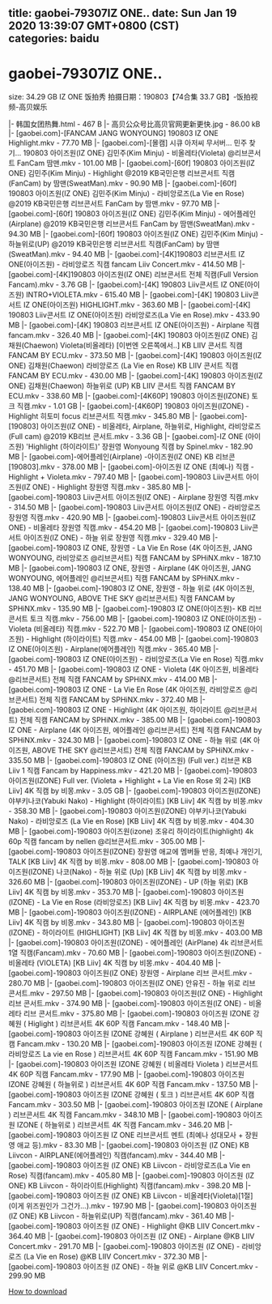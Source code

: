 
title: gaobei-79307IZ ONE..
date: Sun Jan 19 2020 13:39:07 GMT+0800 (CST)    
categories: baidu
---

# gaobei-79307IZ ONE..
size: 34.29 GB
 IZ ONE 饭拍秀 拍摄日期：190803【74合集 33.7 GB】-饭拍视频-高贝娱乐
 
|- 韩国女团热舞.html - 467 B
|- 高贝公众号比高贝官网更新更快.jpg - 86.00 kB
|- [gaobei.com]-[FANCAM JANG WONYOUNG] 190803 IZ ONE Highlight.mkv - 77.70 MB
|- [gaobei.com]-[몰캠] 시큐 아저씨 무서버... 민주 찾기... 190803 아이즈원(IZ ONE) 김민주(Kim Minju) - 비올레타(Violeta) @리브콘서트 FanCam 땀맨.mkv - 101.00 MB
|- [gaobei.com]-[60f] 190803 아이즈원(IZ ONE) 김민주(Kim Minju) - Highlight @2019 KB국민은행 리브콘서트 직캠(FanCam) by 땀맨(SweatMan).mkv - 90.90 MB
|- [gaobei.com]-[60f] 190803 아이즈원(IZ ONE) 김민주(Kim Minju) - 라비앙로즈(La Vie en Rose) @2019 KB국민은행 리브콘서트 FanCam by 땀맨.mkv - 97.70 MB
|- [gaobei.com]-[60f] 190803 아이즈원(IZ ONE) 김민주(Kim Minju) - 에어플레인(Airplane) @2019 KB국민은행 리브콘서트 FanCam by 땀맨(SweatMan).mkv - 94.30 MB
|- [gaobei.com]-[60f] 190803 아이즈원(IZ ONE) 김민주(Kim Minju) - 하늘위로(UP) @2019 KB국민은행 리브콘서트 직캠(FanCam) by 땀맨(SweatMan).mkv - 94.40 MB
|- [gaobei.com]-[4K]190803 리브콘서트 IZ ONE(아이즈원) - 라비앙로즈 직캠 fancam Liiv Concert.mkv - 414.50 MB
|- [gaobei.com]-[4K]190803 아이즈원(IZ ONE) 리브콘서트 전체 직캠(Full Version Fancam).mkv - 3.76 GB
|- [gaobei.com]-[4K] 190803 Liiv콘서트 IZ ONE(아이즈원) INTRO+VIOLETA.mkv - 615.40 MB
|- [gaobei.com]-[4K] 190803 Liiv콘서트 IZ ONE(아이즈원) HIGHLIGHT.mkv - 363.60 MB
|- [gaobei.com]-[4K] 190803 Liiv콘서트 IZ ONE(아이즈원) 라비앙로즈(La Vie en Rose).mkv - 433.90 MB
|- [gaobei.com]-[4K] 190803 리브콘서트 IZ ONE(아이즈원) - Airplane 직캠 fancam.mkv - 326.40 MB
|- [gaobei.com]-[4K] 190803 아이즈원(IZ ONE) 김채원(Chaewon) Violeta(비올레타) [이번엔 오른쪽에서..] KB LIIV 콘서트 직캠 FANCAM BY ECU.mkv - 373.50 MB
|- [gaobei.com]-[4K] 190803 아이즈원(IZ ONE) 김채원(Chaewon) 라비앙로즈 (La Vie en Rose) KB LIIV 콘서트 직캠 FANCAM BY ECU.mkv - 430.00 MB
|- [gaobei.com]-[4K] 190803 아이즈원(IZ ONE) 김채원(Chaewon) 하늘위로 (UP) KB LIIV 콘서트 직캠 FANCAM BY ECU.mkv - 338.60 MB
|- [gaobei.com]-[4K60P] 190803 아이즈원(IZONE) 토크 직캠.mkv - 1.01 GB
|- [gaobei.com]-[4K60P] 190803 아이즈원(IZONE) - Highlight 히토미 focus 리브콘서트 직캠.mkv - 345.80 MB
|- [gaobei.com]-[190803] 아이즈원(IZ ONE) - 비올레타, Airplane, 하늘위로, Highlight, 라비앙로즈(Full cam) @2019 KB리브 콘서트.mkv - 3.36 GB
|- [gaobei.com]-IZ ONE (아이즈원) 'Highlight (하이라이트)' 장원영 Wonyoung 직캠 by Spinel.mkv - 182.90 MB
|- [gaobei.com]-에어플레인(Airplane) -아이즈원(IZ ONE) KB 리브콘 [190803].mkv - 378.00 MB
|- [gaobei.com]-아이즈원 IZ ONE (최예나) 직캠 - Highlight + Violeta.mkv - 797.40 MB
|- [gaobei.com]-190803 Liiv콘서트 아이즈원(IZ ONE) - Highlight 장원영 직캠.mkv - 385.80 MB
|- [gaobei.com]-190803 Liiv콘서트 아이즈원(IZ ONE) - Airplane 장원영 직캠.mkv - 314.50 MB
|- [gaobei.com]-190803 Liiv콘서트 아이즈원(IZ ONE) - 라비앙로즈 장원영 직캠.mkv - 420.90 MB
|- [gaobei.com]-190803 Liiv콘서트 아이즈원(IZ ONE) - 비올레타 장원영 직캠.mkv - 454.20 MB
|- [gaobei.com]-190803 Liiv콘서트 아이즈원(IZ ONE) - 하늘 위로 장원영 직캠.mkv - 329.40 MB
|- [gaobei.com]-190803 IZ ONE, 장원영 - La Vie En Rose (4K 아이즈원, JANG WONYOUNG, 라비앙로즈 @리브콘서트) 직캠 FANCAM by SPHiNX.mkv - 187.10 MB
|- [gaobei.com]-190803 IZ ONE, 장원영 - Airplane (4K 아이즈원, JANG WONYOUNG, 에어플레인 @리브콘서트) 직캠 FANCAM by SPHiNX.mkv - 138.40 MB
|- [gaobei.com]-190803 IZ ONE, 장원영 - 하늘 위로 (4K 아이즈원, JANG WONYOUNG, ABOVE THE SKY @리브콘서트) 직캠 FANCAM by SPHiNX.mkv - 135.90 MB
|- [gaobei.com]-190803 IZ ONE(아이즈원)- KB 리브콘서트 토크 직캠.mkv - 756.00 MB
|- [gaobei.com]-190803 IZ ONE(아이즈원) - Violeta (비올레타) 직캠.mkv - 522.70 MB
|- [gaobei.com]-190803 IZ ONE(아이즈원) - Highlight (하이라이트) 직캠.mkv - 454.00 MB
|- [gaobei.com]-190803 IZ ONE(아이즈원) - Airplane(에어플레인) 직캠.mkv - 365.40 MB
|- [gaobei.com]-190803 IZ ONE(아이즈원) - 라비앙로즈(La Vie en Rose) 직캠.mkv - 451.70 MB
|- [gaobei.com]-190803 IZ ONE - Violeta (4K 아이즈원, 비올레타 @리브콘서트) 전체 직캠 FANCAM by SPHiNX.mkv - 414.00 MB
|- [gaobei.com]-190803 IZ ONE - La Vie En Rose (4K 아이즈원, 라비앙로즈 @리브콘서트) 전체 직캠 FANCAM by SPHiNX.mkv - 372.40 MB
|- [gaobei.com]-190803 IZ ONE - Highlight (4K 아이즈원, 하이라이트 @리브콘서트) 전체 직캠 FANCAM by SPHiNX.mkv - 385.00 MB
|- [gaobei.com]-190803 IZ ONE - Airplane (4K 아이즈원, 에어플레인 @리브콘서트) 전체 직캠 FANCAM by SPHiNX.mkv - 324.30 MB
|- [gaobei.com]-190803 IZ ONE - 하늘 위로 (4K 아이즈원, ABOVE THE SKY @리브콘서트) 전체 직캠 FANCAM by SPHiNX.mkv - 335.50 MB
|- [gaobei.com]-190803 IZ ONE (아이즈원) (Full ver.) 리브콘 KB Liiv 1 직캠 Fancam by Happiness.mkv - 421.20 MB
|- [gaobei.com]-190803 아이즈원(IZONE) Full ver. (Violeta + Highlight + La Vie en Rose 외 2곡) [KB Liiv] 4K 직캠 by 비몽.mkv - 3.05 GB
|- [gaobei.com]-190803 아이즈원(IZONE) 야부키나코(Yabuki Nako) - Highlight (하이라이트) [KB Liiv] 4K 직캠 by 비몽.mkv - 358.30 MB
|- [gaobei.com]-190803 아이즈원(IZONE) 야부키나코(Yabuki Nako) - 라비앙로즈 (La Vie en Rose) [KB Liiv] 4K 직캠 by 비몽.mkv - 404.30 MB
|- [gaobei.com]-190803 아이즈원(izone) 조유리 하이라이트(highlight) 4k 60p 직캠 fancam by nellen @리브콘서트.mkv - 305.00 MB
|- [gaobei.com]-190803 아이즈원(IZONE) 장원영 애교에 멤버들 반응, 최예나 개인기, TALK [KB Liiv] 4K 직캠 by 비몽.mkv - 808.00 MB
|- [gaobei.com]-190803 아이즈원(IZONE) 나코(Nako) - 하늘 위로 (Up) [KB Liiv] 4K 직캠 by 비몽.mkv - 326.60 MB
|- [gaobei.com]-190803 아이즈원(IZONE) - UP (하늘 위로) [KB Liiv] 4K 직캠 by 비몽.mkv - 353.70 MB
|- [gaobei.com]-190803 아이즈원(IZONE) - La Vie en Rose (라비앙로즈) [KB Liiv] 4K 직캠 by 비몽.mkv - 423.70 MB
|- [gaobei.com]-190803 아이즈원(IZONE) - AIRPLANE (에어플레인) [KB Liiv] 4K 직캠 by 비몽.mkv - 343.80 MB
|- [gaobei.com]-190803 아이즈원(IZONE) - 하이라이트 (HIGHLIGHT) [KB Liiv] 4K 직캠 by 비몽.mkv - 403.00 MB
|- [gaobei.com]-190803 아이즈원(IZONE) - 에어플레인 (AirPlane) 4k 리브콘서트1열 직캠(Fancam).mkv - 70.60 MB
|- [gaobei.com]-190803 아이즈원(IZONE) - 비올레타 (VIOLETA) [KB Liiv] 4K 직캠 by 비몽.mkv - 404.40 MB
|- [gaobei.com]-190803 아이즈원(IZ ONE) 장원영 - Airplane 리브 콘서트.mkv - 280.70 MB
|- [gaobei.com]-190803 아이즈원(IZ ONE) 안유진 - 하늘 위로 리브 콘서트.mkv - 297.50 MB
|- [gaobei.com]-190803 아이즈원(IZ ONE) - Highlight 리브 콘서트.mkv - 374.90 MB
|- [gaobei.com]-190803 아이즈원(IZ ONE) - 비올레타 리브 콘서트.mkv - 375.80 MB
|- [gaobei.com]-190803 아이즈원 IZONE 강혜원 ( Higlight ) 리브콘서트 4K 60P 직캠 Fancam.mkv - 148.40 MB
|- [gaobei.com]-190803 아이즈원 IZONE 강혜원 ( Airplane ) 리브콘서트 4K 60P 직캠 Fancam.mkv - 130.20 MB
|- [gaobei.com]-190803 아이즈원 IZONE 강혜원 ( 라비앙로즈 La vie en Rose ) 리브콘서트 4K 60P 직캠 Fancam.mkv - 151.90 MB
|- [gaobei.com]-190803 아이즈원 IZONE 강혜원 ( 비올레타 Violeta ) 리브콘서트 4K 60P 직캠 Fancam.mkv - 177.90 MB
|- [gaobei.com]-190803 아이즈원 IZONE 강혜원 ( 하늘위로 ) 리브콘서트 4K 60P 직캠 Fancam.mkv - 137.50 MB
|- [gaobei.com]-190803 아이즈원 IZONE 강혜원 ( 토크 ) 리브콘서트 4K 60P 직캠 Fancam.mkv - 303.50 MB
|- [gaobei.com]-190803 아이즈원 IZONE ( Airplane ) 리브콘서트 4K 직캠 Fancam.mkv - 348.10 MB
|- [gaobei.com]-190803 아이즈원 IZONE ( 하늘위로 ) 리브콘서트 4K 직캠 Fancam.mkv - 346.20 MB
|- [gaobei.com]-190803 아이즈원 IZ ONE 리브콘서트 멘트 (최예나 성대모사 + 장원영 애교 등).mkv - 83.30 MB
|- [gaobei.com]-190803 아이즈원 (IZ ONE) KB Liivcon - AIRPLANE(에어플레인) 직캠(fancam).mkv - 344.40 MB
|- [gaobei.com]-190803 아이즈원 (IZ ONE) KB Liivcon - 라비앙로즈(La Vie en Rose) 직캠(fancam).mkv - 405.80 MB
|- [gaobei.com]-190803 아이즈원 (IZ ONE) KB Liivcon - 하이라이트(Highlight) 직캠(fancam).mkv - 398.20 MB
|- [gaobei.com]-190803 아이즈원 (IZ ONE) KB Liivcon - 비올레타(Violeta)[1절] (이게 위즈원인가 그건가...).mkv - 197.90 MB
|- [gaobei.com]-190803 아이즈원 (IZ ONE) KB Liivcon - 하늘위로(UP) 직캠(fancam).mkv - 361.40 MB
|- [gaobei.com]-190803 아이즈원 (IZ ONE) - Highlight @KB LIIV Concert.mkv - 364.40 MB
|- [gaobei.com]-190803 아이즈원 (IZ ONE) - Airplane @KB LIIV Concert.mkv - 291.70 MB
|- [gaobei.com]-190803 아이즈원 (IZ ONE) - 라비앙로즈 (La Vie en Rose) @KB LIIV Concert.mkv - 372.30 MB
|- [gaobei.com]-190803 아이즈원 (IZ ONE) - 하늘 위로 @KB LIIV Concert.mkv - 299.90 MB

[How to download](https://bpcam.bemobtrk.com/go/2ceec3aa-1ca2-46d6-b9ff-aaa5c184517c?jno=1685)